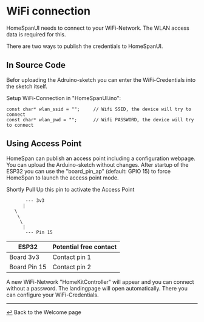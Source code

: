 # WiFi connection

HomeSpanUI needs to connect to your WiFi-Network. The WLAN access data is required for this.

There are two ways to publish the credentials to HomeSpanUI.

## In Source Code
Befor uploading the Adruino-sketch you can enter the WiFi-Credentials into the sketch itself.

Setup WiFi-Connection in "HomeSpanUI.ino":
```
const char* wlan_ssid = "";     // Wifi SSID, the device will try to connect
const char* wlan_pwd = "";      // Wifi PASSWORD, the device will try to connect
```

## Using Access Point
HomeSpan can publish an access point including a configuration webpage.
You can upload the Arduino-sketch without changes. After startup of the ESP32 you can use the "board_pin_ap" (default: GPIO 15) to force HomeSpan to launch the access point mode.

Shortly Pull Up this pin to activate the Access Point
```
       --- 3v3 
      |               
   \       
    \     
     \             
      |            
       --- Pin 15
```
| ESP32 |  Potential free contact |
| ------------- | ------------- |
| Board 3v3  | Contact pin 1 | 
| Board Pin 15  | Contact pin 2 |


A new WiFi-Network "HomeKitController" will appear and you can connect without a password.
The landingpage will open automatically. There you can configure your WiFi-Credentials.

---

[↩️](../README.md) Back to the Welcome page
